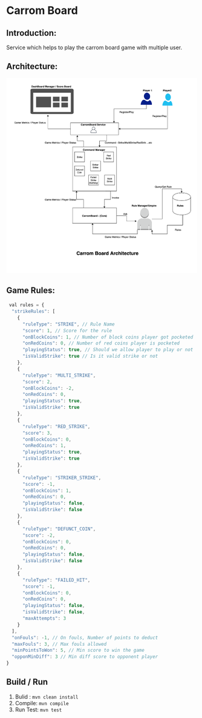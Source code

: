 # Carrom Board

## Introduction:

Service which helps to play the carrom board game with multiple user.

## Architecture:

![alt text](https://github.com/manjudr/carrom-game/raw/master/src/main/resources/diagram.png)


## Game Rules:

```js
 val rules = {
  "strikeRules": [
    {
      "ruleType": "STRIKE", // Rule Name
      "score": 1, // Score for the rule
      "onBlockCoins": 1, // Number of block coins player got pocketed
      "onRedCoins": 0, // Number of red coins player is pocketed
      "playingStatus": true, // Should we allow player to play or not 
      "isValidStrike": true // Is it valid strike or not
    },
    {
      "ruleType": "MULTI_STRIKE",
      "score": 2,
      "onBlockCoins": -2,
      "onRedCoins": 0,
      "playingStatus": true,
      "isValidStrike": true
    },
    {
      "ruleType": "RED_STRIKE",
      "score": 3,
      "onBlockCoins": 0,
      "onRedCoins": 1,
      "playingStatus": true,
      "isValidStrike": true
    },
    {
      "ruleType": "STRIKER_STRIKE",
      "score": -1,
      "onBlockCoins": 1,
      "onRedCoins": 0,
      "playingStatus": false,
      "isValidStrike": false
    },
    {
      "ruleType": "DEFUNCT_COIN",
      "score": -2,
      "onBlockCoins": 0,
      "onRedCoins": 0,
      "playingStatus": false,
      "isValidStrike": false
    },
    {
      "ruleType": "FAILED_HIT",
      "score": -1,
      "onBlockCoins": 0,
      "onRedCoins": 0,
      "playingStatus": false,
      "isValidStrike": false,
      "maxAttempts": 3
    }
  ],
  "onFouls": -1, // On fouls, Number of points to deduct
  "maxFouls": 3, // Max fouls allowed
  "minPointsToWon": 5, // Min score to win the game
  "opponMinDiff": 3 // Min diff score to opponent player 
}
```

## Build / Run
 
 1. Bulid : `mvn clean install`
 2. Compile: `mvn compile`
 3. Run Test: `mvn test`

